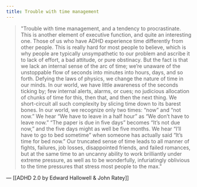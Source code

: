 ```yaml
---
title: Trouble with time management
---
```


> "Trouble with time management, and a tendency to procrastinate. This is another element of executive function, and quite an interesting one. Those of us who have ADHD experience time differently from other people. This is really hard for most people to believe, which is why people are typically unsympathetic to our problem and ascribe it to lack of effort, a bad attitude, or pure obstinacy. But the fact is that we lack an internal sense of the arc of time; we’re unaware of the unstoppable flow of seconds into minutes into hours, days, and so forth. Defying the laws of physics, we change the nature of time in our minds. In our world, we have little awareness of the seconds ticking by; few internal alerts, alarms, or cues; no judicious allocation of chunks of time for this, then that, and then the next thing. We short-circuit all such complexity by slicing time down to its barest bones. In our world, we recognize only two times: “now” and “not now.” We hear “We have to leave in a half hour” as “We don’t have to leave now.” “The paper is due in five days” becomes “It’s not due now,” and the five days might as well be five months. We hear “I’ll have to go to bed sometime” when someone has actually said “It’s time for bed now.” Our truncated sense of time leads to all manner of fights, failures, job losses, disappointed friends, and failed romances, but at the same time to an uncanny ability to work brilliantly under extreme pressure, as well as to be wonderfully, infuriatingly oblivious to the time pressures that stress most people to the max."

— [[ADHD 2.0 by Edward Hallowell & John Ratey]]
